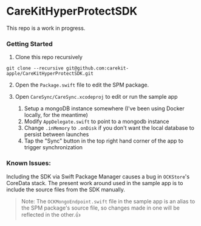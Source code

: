 # CareKitHyperProtectSDK

This repo is a work in progress.

### Getting Started
1. Clone this repo recursively
```
git clone --recursive git@github.com:carekit-apple/CareKitHyperProtectSDK.git
```

2. Open the `Package.swift` file to edit the SPM package.

3. Open `CareSync/CareSync.xcodeproj` to edit or run the sample app
    1. Setup a mongoDB instance somewhere (I've been using Docker locally, for the meantime)
    3. Modify `AppDelegate.swift` to point to a mongodb instance
    4. Change `.inMemory` to `.onDisk` if you don't want the local database to persist between launches
    5. Tap the "Sync" button in the top right hand corner of the app to trigger synchronization

### Known Issues: 
Including the SDK via Swift Package Manager causes a bug in `OCKStore`'s CoreData stack. The present work around used in the sample app is to include the source files from the SDK manually. 
> Note: The `OCKMongoEndpoint.swift` file in the sample app is an alias to the SPM package's source file, so changes made in one will be reflected in the other.👍
